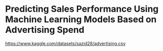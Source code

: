 # Predicting Sales Performance Using Machine Learning Models Based on Advertising Spend
https://www.kaggle.com/datasets/sazid28/advertising.csv

